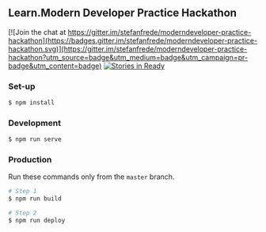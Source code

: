 ## Learn.Modern Developer Practice Hackathon

[![Join the chat at https://gitter.im/stefanfrede/moderndeveloper-practice-hackathon](https://badges.gitter.im/stefanfrede/moderndeveloper-practice-hackathon.svg)](https://gitter.im/stefanfrede/moderndeveloper-practice-hackathon?utm_source=badge&utm_medium=badge&utm_campaign=pr-badge&utm_content=badge)
[![Stories in Ready](https://badge.waffle.io/stefanfrede/moderndeveloper-practice-hackathon.png?label=ready&title=Ready)](https://waffle.io/stefanfrede/moderndeveloper-practice-hackathon)


### Set-up

```bash
$ npm install
```

### Development

```bash
$ npm run serve
```

### Production

Run these commands only from the `master` branch.

```bash
# Step 1
$ npm run build

# Step 2
$ npm run deploy
```

